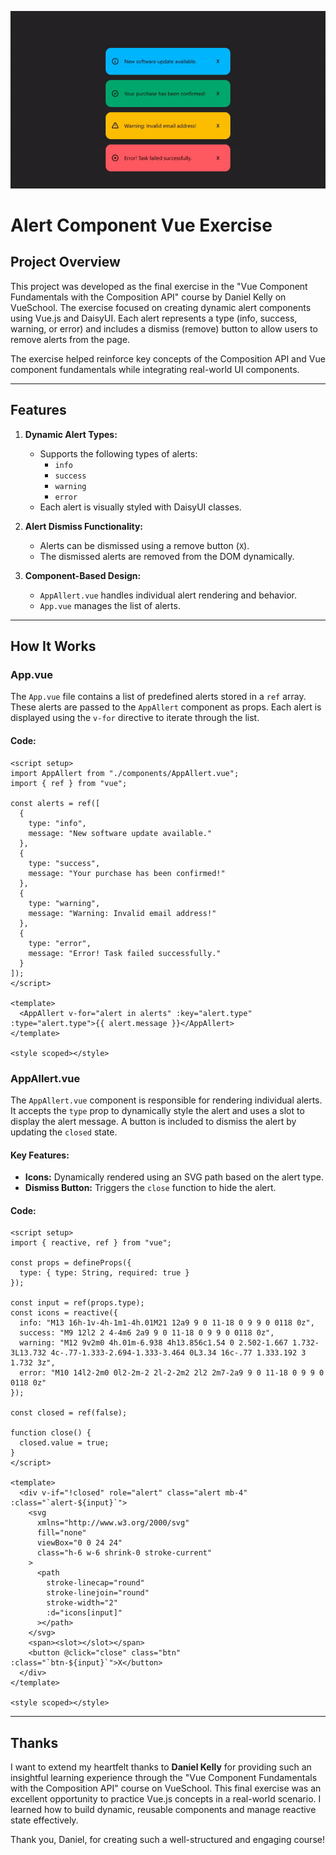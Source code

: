 ![Preview](test.gif)

# Alert Component Vue Exercise

## Project Overview
This project was developed as the final exercise in the "Vue Component Fundamentals with the Composition API" course by Daniel Kelly on VueSchool. The exercise focused on creating dynamic alert components using Vue.js and DaisyUI. Each alert represents a type (info, success, warning, or error) and includes a dismiss (remove) button to allow users to remove alerts from the page.

The exercise helped reinforce key concepts of the Composition API and Vue component fundamentals while integrating real-world UI components.

---

## Features
1. **Dynamic Alert Types:**
   - Supports the following types of alerts:
     - `info`
     - `success`
     - `warning`
     - `error`
   - Each alert is visually styled with DaisyUI classes.

2. **Alert Dismiss Functionality:**
   - Alerts can be dismissed using a remove button (`X`).
   - The dismissed alerts are removed from the DOM dynamically.

3. **Component-Based Design:**
   - `AppAllert.vue` handles individual alert rendering and behavior.
   - `App.vue` manages the list of alerts.

---

## How It Works

### **App.vue**
The `App.vue` file contains a list of predefined alerts stored in a `ref` array. These alerts are passed to the `AppAllert` component as props. Each alert is displayed using the `v-for` directive to iterate through the list.

#### Code:
```vue
<script setup>
import AppAllert from "./components/AppAllert.vue";
import { ref } from "vue";

const alerts = ref([
  {
    type: "info",
    message: "New software update available."
  },
  {
    type: "success",
    message: "Your purchase has been confirmed!"
  },
  {
    type: "warning",
    message: "Warning: Invalid email address!"
  },
  {
    type: "error",
    message: "Error! Task failed successfully."
  }
]);
</script>

<template>
  <AppAllert v-for="alert in alerts" :key="alert.type" :type="alert.type">{{ alert.message }}</AppAllert>
</template>

<style scoped></style>
```

### **AppAllert.vue**
The `AppAllert.vue` component is responsible for rendering individual alerts. It accepts the `type` prop to dynamically style the alert and uses a slot to display the alert message. A button is included to dismiss the alert by updating the `closed` state.

#### Key Features:
- **Icons:** Dynamically rendered using an SVG path based on the alert type.
- **Dismiss Button:** Triggers the `close` function to hide the alert.

#### Code:
```vue
<script setup>
import { reactive, ref } from "vue";

const props = defineProps({
  type: { type: String, required: true }
});

const input = ref(props.type);
const icons = reactive({
  info: "M13 16h-1v-4h-1m1-4h.01M21 12a9 9 0 11-18 0 9 9 0 0118 0z",
  success: "M9 12l2 2 4-4m6 2a9 9 0 11-18 0 9 9 0 0118 0z",
  warning: "M12 9v2m0 4h.01m-6.938 4h13.856c1.54 0 2.502-1.667 1.732-3L13.732 4c-.77-1.333-2.694-1.333-3.464 0L3.34 16c-.77 1.333.192 3 1.732 3z",
  error: "M10 14l2-2m0 0l2-2m-2 2l-2-2m2 2l2 2m7-2a9 9 0 11-18 0 9 9 0 0118 0z"
});

const closed = ref(false);

function close() {
  closed.value = true;
}
</script>

<template>
  <div v-if="!closed" role="alert" class="alert mb-4" :class="`alert-${input}`">
    <svg
      xmlns="http://www.w3.org/2000/svg"
      fill="none"
      viewBox="0 0 24 24"
      class="h-6 w-6 shrink-0 stroke-current"
    >
      <path
        stroke-linecap="round"
        stroke-linejoin="round"
        stroke-width="2"
        :d="icons[input]"
      ></path>
    </svg>
    <span><slot></slot></span>
    <button @click="close" class="btn" :class="`btn-${input}`">X</button>
  </div>
</template>

<style scoped></style>
```

---

## Thanks
I want to extend my heartfelt thanks to **Daniel Kelly** for providing such an insightful learning experience through the "Vue Component Fundamentals with the Composition API" course on VueSchool. This final exercise was an excellent opportunity to practice Vue.js concepts in a real-world scenario. I learned how to build dynamic, reusable components and manage reactive state effectively.

Thank you, Daniel, for creating such a well-structured and engaging course!

